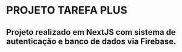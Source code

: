 # PROJETO TAREFA PLUS

## Projeto realizado em NextJS com sistema de autenticação e banco de dados via Firebase.

